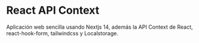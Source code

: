# React API Context

Aplicación web sencilla usando Nextjs 14, además la API Context de React, react-hook-form, tailwindcss y Localstorage.